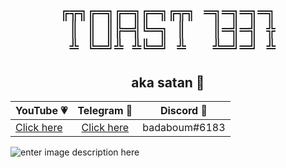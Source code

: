 <h1 align="center">
	<code>╔╦╗╔═╗╔═╗╔═╗╔╦╗ ═╗═╗═╗═╗</code><br>
	<code> ║ ║ ║╠═╣╚═╗ ║   ║═╣═╣ ╬</code><br>
	<code> ╩ ╚═╝╩ ╩╚═╝ ╩   ╩═╝═╝ ╩</code><br>
</h1>
<h2 align="center">aka satan 👹</h2>
<p align="center">
	<table>
	    <thead>
	        <tr>
	            <th align="center">YouTube 💗</th>
	            <th align="center">Telegram 💙</th>
	            <th align="center">Discord 💜</th>
	        </tr>
	    </thead>
	    <tbody>
	        <tr>
	            <td align="left"><a href="https://youtube.com/itstoastz" target="_blank">Click here</a></td>
	            <td align="center"><a href="https://telegram.me/wejdene" target="_blank">Click here</a></td></td>
	            <td align="right">badaboum#6183</td>
	        </tr>
	    </tbody>
	</table>
</p>

![enter image description here](https://wallpaperaccess.com/full/711515.jpg)
